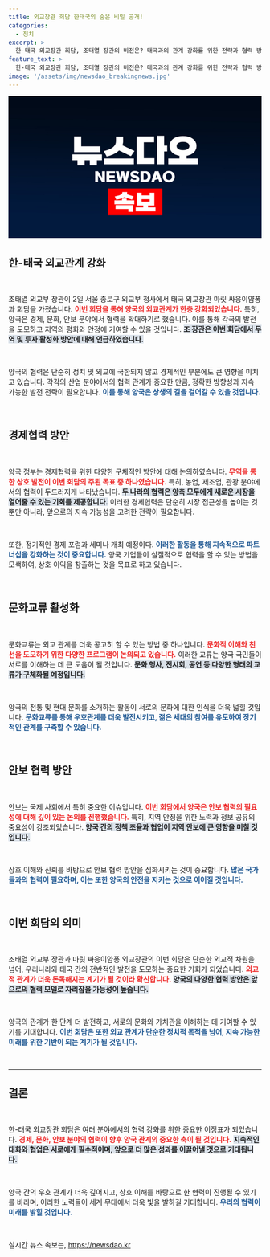 ```yaml
---
title: 외교장관 회담 한태국의 숨은 비밀 공개!
categories:
  - 정치
excerpt: >
  한-태국 외교장관 회담, 조태열 장관의 비전은? 태국과의 관계 강화를 위한 전략과 협력 방안이 논의되며, 양국의 미래가 결정될 중요한 자리야! 클릭해 확인해보세요!
feature_text: >
  한-태국 외교장관 회담, 조태열 장관의 비전은? 태국과의 관계 강화를 위한 전략과 협력 방안이 논의되며, 양국의 미래가 결정될 중요한 자리야! 클릭해 확인해보세요!
image: '/assets/img/newsdao_breakingnews.jpg'
---
```


<p><img src="/assets/img/newsdao_breakingnews.jpg" alt="ranknews 속보" /></p>

<h2 data-ke-size="size26">한-태국 외교관계 강화</h2>

<p data-ke-size="size16">&nbsp;</p>

<p>조태열 외교부 장관이 2일 서울 종로구 외교부 청사에서 태국 외교장관 마릿 싸응이얌퐁과 회담을 가졌습니다. <b><span style="color: #ee2323;">이번 회담을 통해 양국의 외교관계가 한층 강화되었습니다.</span></b> 특히, 양국은 경제, 문화, 안보 분야에서 협력을 확대하기로 했습니다. 이를 통해 각국의 발전을 도모하고 지역의 평화와 안정에 기여할 수 있을 것입니다. <b><span style="background-color: #21538527;">조 장관은 이번 회담에서 무역 및 투자 활성화 방안에 대해 언급하였습니다.</span></b></p>

<p data-ke-size="size16">&nbsp;</p>

<p>양국의 협력은 단순히 정치 및 외교에 국한되지 않고 경제적인 부분에도 큰 영향을 미치고 있습니다. 각각의 산업 분야에서의 협력 관계가 중요한 만큼, 정확한 방향성과 지속 가능한 발전 전략이 필요합니다. <b><span style="color: #1a5490;">이를 통해 양국은 상생의 길을 걸어갈 수 있을 것입니다.</span></b> </p>

<p data-ke-size="size16">&nbsp;</p>

<h2 data-ke-size="size26">경제협력 방안</h2>

<p data-ke-size="size16">&nbsp;</p>

<p>양국 정부는 경제협력을 위한 다양한 구체적인 방안에 대해 논의하였습니다. <b><span style="color: #ee2323;">무역을 통한 상호 발전이 이번 회담의 주된 목표 중 하나였습니다.</span></b> 특히, 농업, 제조업, 관광 분야에서의 협력이 두드러지게 나타났습니다. <b><span style="background-color: #21538527;">두 나라의 협력은 양측 모두에게 새로운 시장을 열어줄 수 있는 기회를 제공합니다.</span></b> 이러한 경제협력은 단순히 시장 접근성을 높이는 것뿐만 아니라, 앞으로의 지속 가능성을 고려한 전략이 필요합니다.</p>

<p data-ke-size="size16">&nbsp;</p>

<p>또한, 정기적인 경제 포럼과 세미나 개최 예정이다. <b><span style="color: #1a5490;">이러한 활동을 통해 지속적으로 파트너십을 강화하는 것이 중요합니다.</span></b> 양국 기업들이 실질적으로 협력을 할 수 있는 방법을 모색하여, 상호 이익을 창출하는 것을 목표로 하고 있습니다.</p>

<p data-ke-size="size16">&nbsp;</p>

<h2 data-ke-size="size26">문화교류 활성화</h2>

<p data-ke-size="size16">&nbsp;</p>

<p>문화교류는 외교 관계를 더욱 공고히 할 수 있는 방법 중 하나입니다. <b><span style="color: #ee2323;">문화적 이해와 친선을 도모하기 위한 다양한 프로그램이 논의되고 있습니다.</span></b> 이러한 교류는 양국 국민들이 서로를 이해하는 데 큰 도움이 될 것입니다. <b><span style="background-color: #21538527;">문화 행사, 전시회, 공연 등 다양한 형태의 교류가 구체화될 예정입니다.</span></b></p>

<p data-ke-size="size16">&nbsp;</p>

<p>양국의 전통 및 현대 문화를 소개하는 활동이 서로의 문화에 대한 인식을 더욱 넓힐 것입니다. <b><span style="color: #1a5490;">문화교류를 통해 우호관계를 더욱 발전시키고, 젊은 세대의 참여를 유도하여 장기적인 관계를 구축할 수 있습니다.</span></b></p>

<p data-ke-size="size16">&nbsp;</p>

<h2 data-ke-size="size26">안보 협력 방안</h2>

<p data-ke-size="size16">&nbsp;</p>

<p>안보는 국제 사회에서 특히 중요한 이슈입니다. <b><span style="color: #ee2323;">이번 회담에서 양국은 안보 협력의 필요성에 대해 깊이 있는 논의를 진행했습니다.</span></b> 특히, 지역 안정을 위한 노력과 정보 공유의 중요성이 강조되었습니다. <b><span style="background-color: #21538527;">양국 간의 정책 조율과 협업이 지역 안보에 큰 영향을 미칠 것입니다.</span></b></p>

<p data-ke-size="size16">&nbsp;</p>

<p>상호 이해와 신뢰를 바탕으로 안보 협력 방안을 심화시키는 것이 중요합니다. <b><span style="color: #1a5490;">많은 국가들과의 협력이 필요하며, 이는 또한 양국의 안전을 지키는 것으로 이어질 것입니다.</span></b></p>

<p data-ke-size="size16">&nbsp;</p>

<h2 data-ke-size="size26">이번 회담의 의미</h2>

<p data-ke-size="size16">&nbsp;</p>

<p>조태열 외교부 장관과 마릿 싸응이얌퐁 외교장관의 이번 회담은 단순한 외교적 차원을 넘어, 우리나라와 태국 간의 전반적인 발전을 도모하는 중요한 기회가 되었습니다. <b><span style="color: #ee2323;">외교적 관계가 더욱 돈독해지는 계기가 될 것이라 확신합니다.</span></b> <b><span style="background-color: #21538527;">양국의 다양한 협력 방안은 앞으로의 협력 모델로 자리잡을 가능성이 높습니다.</span></b></p>

<p data-ke-size="size16">&nbsp;</p>

<p>양국의 관계가 한 단계 더 발전하고, 서로의 문화와 가치관을 이해하는 데 기여할 수 있기를 기대합니다. <b><span style="color: #1a5490;">이번 회담은 또한 외교 관계가 단순한 정치적 목적을 넘어, 지속 가능한 미래를 위한 기반이 되는 계기가 될 것입니다.</span></b></p>

<p data-ke-size="size16">&nbsp;</p>

<hr>

<h2 data-ke-size="size26">결론</h2>

<p data-ke-size="size16">&nbsp;</p>

<p>한-태국 외교장관 회담은 여러 분야에서의 협력 강화를 위한 중요한 이정표가 되었습니다. <b><span style="color: #ee2323;">경제, 문화, 안보 분야의 협력이 향후 양국 관계의 중요한 축이 될 것입니다.</span></b> <b><span style="background-color: #21538527;">지속적인 대화와 협업은 서로에게 필수적이며, 앞으로 더 많은 성과를 이끌어낼 것으로 기대됩니다.</span></b> </p>

<p data-ke-size="size16">&nbsp;</p>

<p>양국 간의 우호 관계가 더욱 깊어지고, 상호 이해를 바탕으로 한 협력이 진행될 수 있기를 바라며, 이러한 노력들이 세계 무대에서 더욱 빛을 발하길 기대합니다.  <b><span style="color: #1a5490;">우리의 협력이 미래를 밝힐 것입니다.</span></b></p>

<p data-ke-size="size16">&nbsp;</p>
실시간 뉴스 속보는, <a href="https://newsdao.kr" rel="dofollow">https://newsdao.kr</a>


